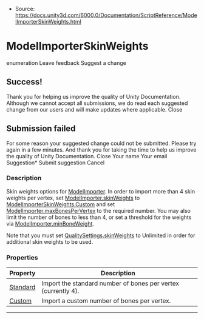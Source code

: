 * Source: https://docs.unity3d.com/6000.0/Documentation/ScriptReference/ModelImporterSkinWeights.html

# ModelImporterSkinWeights
enumeration
Leave feedback
Suggest a change
## Success!
Thank you for helping us improve the quality of Unity Documentation. Although we cannot accept all submissions, we do read each suggested change from our users and will make updates where applicable.
Close
## Submission failed
For some reason your suggested change could not be submitted. Please <a>try again</a> in a few minutes. And thank you for taking the time to help us improve the quality of Unity Documentation.
Close
Your name Your email Suggestion* Submit suggestion
Cancel
### Description
Skin weights options for [ModelImporter](https://docs.unity3d.com/6000.0/Documentation/ScriptReference/ModelImporter.html).
In order to import more than 4 skin weights per vertex, set [ModelImporter.skinWeights](https://docs.unity3d.com/6000.0/Documentation/ScriptReference/ModelImporter-skinWeights.html) to [ModelImporterSkinWeights.Custom](https://docs.unity3d.com/6000.0/Documentation/ScriptReference/ModelImporterSkinWeights.Custom.html) and set [ModelImporter.maxBonesPerVertex](https://docs.unity3d.com/6000.0/Documentation/ScriptReference/ModelImporter-maxBonesPerVertex.html) to the required number. You may also limit the number of bones to less than 4, or set a threshold for the weights via [ModelImporter.minBoneWeight](https://docs.unity3d.com/6000.0/Documentation/ScriptReference/ModelImporter-minBoneWeight.html).  
  
Note that you must set [QualitySettings.skinWeights](https://docs.unity3d.com/6000.0/Documentation/ScriptReference/QualitySettings-skinWeights.html) to Unlimited in order for additional skin weights to be used.
### Properties
Property | Description  
---|---  
[Standard](https://docs.unity3d.com/6000.0/Documentation/ScriptReference/ModelImporterSkinWeights.Standard.html) | Import the standard number of bones per vertex (currently 4).  
[Custom](https://docs.unity3d.com/6000.0/Documentation/ScriptReference/ModelImporterSkinWeights.Custom.html) | Import a custom number of bones per vertex.  
* * *
